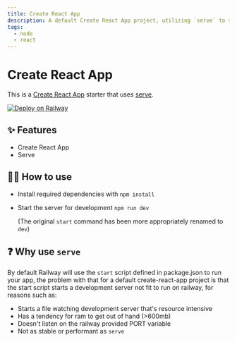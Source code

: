 ```yaml
---
title: Create React App
description: A default Create React App project, utilizing `serve` to serve the built app
tags:
  - node
  - react
---
```


# Create React App

This is a [Create React App](https://flask.palletsprojects.com/en/1.1.x/) starter that uses [serve](https://www.npmjs.com/package/serve).

[![Deploy on Railway](https://railway.app/button.svg)](https://railway.app/template/6sjhSn?referralCode=ySCnWl)

## ✨ Features

- Create React App
- Serve

## 💁‍♀️ How to use

- Install required dependencies with `npm install`
- Start the server for development `npm run dev`

    (The original `start` command has been more appropriately renamed to `dev`)

## ❓ Why use `serve`

By default Railway will use the `start` script defined in package.json to run your app, the problem with that for a default create-react-app project is that the start script starts a development server
not fit to run on railway, for reasons such as:

 - Starts a file watching development server that's resource intensive
 - Has a tendency for ram to get out of hand (>600mb)
 - Doesn't listen on the railway provided PORT variable
 - Not as stable or performant as `serve`